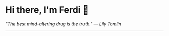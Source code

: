<h1>Hi there, I'm Ferdi 👋</h1>

<p><em>
  "The best mind-altering drug is the truth." — Lily Tomlin
</em></p>

---

